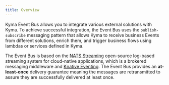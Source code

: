```yaml
---
title: Overview
---
```


Kyma Event Bus allows you to integrate various external solutions with Kyma. To achieve successful integration, the Event Bus uses the `publish-subscribe` messaging pattern that allows Kyma to receive business Events from different solutions, enrich them, and trigger business flows using lambdas or services defined in Kyma.

The Event Bus is based on the [NATS Streaming](https://github.com/nats-io/nats-streaming-server/releases) open-source log-based streaming system for cloud-native applications, which is a brokered messaging middleware and [Knative Eventing](https://knative.dev/docs/eventing/). The Event Bus provides an **at-least-once** delivery guarantee meaning the messages are retransmitted to assure they are successfully delivered at least once.
